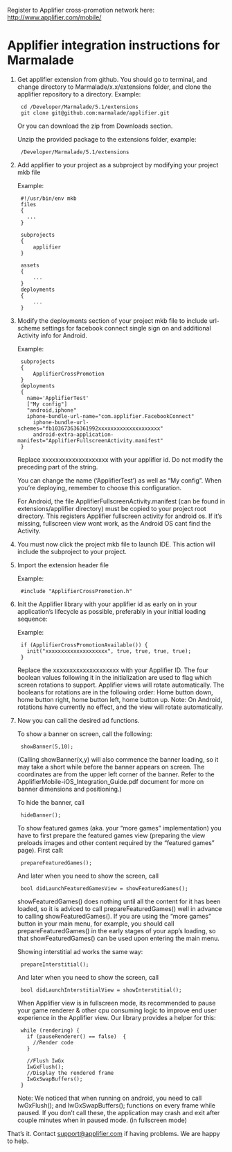 Register to Applifier cross-promotion network here: http://www.applifier.com/mobile/ 

# Applifier integration instructions for Marmalade #

1. Get applifier extension from github. You should go to terminal, and change directory to Marmalade/x.x/extensions folder, and clone the applifier repository to a directory. Example: 

        cd /Developer/Marmalade/5.1/extensions
        git clone git@github.com:marmalade/applifier.git

    Or you can download the zip from Downloads section.

    Unzip the provided package to the extensions folder, example:
    
        /Developer/Marmalade/5.1/extensions 

2. Add applifier to your project as a subproject by modifying your project mkb file

    Example:

        #!/usr/bin/env mkb
        files
        {
          ... 
        }

        subprojects
        {
        	applifier
        }

        assets
        {
        	...
        }
        deployments 
        {
        	...
        }



3. Modify the deployments section of your project mkb file to include url-scheme settings for facebook connect single sign on and additional Activity info for Android.

    Example: 

        subprojects 
        {
        	ApplifierCrossPromotion
        }
        deployments 
        {
          name='ApplifierTest'
          ["My config"]
          "android,iphone"
          iphone-bundle-url-name="com.applifier.FacebookConnect"
        	iphone-bundle-url-schemes="fb103673636361992xxxxxxxxxxxxxxxxxxxx"
        	android-extra-application-manifest="ApplifierFullscreenActivity.manifest"
        }

    Replace xxxxxxxxxxxxxxxxxxxx with your applifier id. Do not modify the preceding part of the string. 

    You can change the name (‘ApplifierTest’) as well as “My config”. When you’re deploying, remember to choose this configuration.

    For Android, the file ApplifierFullscreenActivity.manifest (can be found in extensions/applifier directory) must be copied to your project root directory. This registers Applifier fullscreen activity for android os. If it’s missing, fullscreen view wont work, as the Android OS cant find the Activity.

4. You must now click the project mkb file to launch IDE. This action will include the subproject to your project.

5. Import the extension header file

    Example:

        #include "ApplifierCrossPromotion.h"

6. Init the Applifier library with your applifier id as early on in your application’s lifecycle as possible, preferably in your initial loading sequence: 

    Example:

        if (ApplifierCrossPromotionAvailable()) {
          init("xxxxxxxxxxxxxxxxxxxx", true, true, true, true);
        }

    Replace the xxxxxxxxxxxxxxxxxxxx with your Applifier ID. The four boolean values following it in the initialization are used to flag which screen rotations to support. Applifier views will rotate automatically. The booleans for rotations are in the following order: Home button down, home button right, home button left, home button up. Note: On Android, rotations have currently no effect, and the view will rotate automatically.

7. Now you can call the desired ad functions. 

    To show a banner on screen, call the following: 

        showBanner(5,10);

    (Calling showBanner(x,y) will also commence the banner loading, so it may take a short while before the banner appears on screen. The coordinates are from the upper left corner of the banner. Refer to the ApplifierMobile-iOS_Integration_Guide.pdf document for more on banner dimensions and positioning.)

    To hide the banner, call

        hideBanner();

    To show featured games (aka. your “more games” implementation) you have to first prepare the featured games view (preparing the view preloads images and other content required by the “featured games” page). First call:

        prepareFeaturedGames();

    And later when you need to show the screen, call 

        bool didLaunchFeaturedGamesView = showFeaturedGames();

    showFeaturedGames() does nothing until all the content for it has been loaded, so it is adviced to call prepareFeaturedGames() well in advance to calling showFeaturedGames(). If you are using the “more games” button in your main menu, for example, you should call prepareFeaturedGames() in the early stages of your app’s loading, so that showFeaturedGames() can be used upon entering the main menu. 

    Showing interstitial ad works the same way:

        prepareInterstitial();

    And later when you need to show the screen, call 

        bool didLaunchInterstitialView = showInterstitial();

    When Applifier view is in fullscreen mode, its recommended to pause your game renderer & other cpu consuming logic to improve end user experience in the Applifier view. Our library provides a helper for this:

        while (rendering) {
          if (pauseRenderer() == false)  {
            //Render code
          }

          //Flush IwGx
          IwGxFlush();
          //Display the rendered frame
          IwGxSwapBuffers();
        }


	
    Note: We noticed that when running on android, you need to call  IwGxFlush();  and IwGxSwapBuffers(); functions on every frame while paused. If you don’t call these, the application may crash and exit after couple minutes when in paused mode. (in fullscreen mode)

That’s it. Contact support@applifier.com if having problems. We are happy to help.
